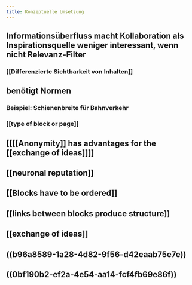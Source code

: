 ```yaml
---
title: Konzeptuelle Umsetzung
---
```


## Informationsüberfluss macht Kollaboration als Inspirationsquelle weniger interessant, wenn nicht Relevanz-Filter
### [[Differenzierte Sichtbarkeit von Inhalten]]

## benötigt Normen
### Beispiel: Schienenbreite für Bahnverkehr

### [[type of block or page]]

## [[[[Anonymity]] has advantages for the [[exchange of ideas]]]]

## [[neuronal reputation]]

## [[Blocks have to be ordered]]

## [[links between blocks produce structure]]

## [[exchange of ideas]]

## ((b96a8589-1a28-4d82-9f56-d42eaab75e7e))

## ((0bf190b2-ef2a-4e54-aa14-fcf4fb69e86f))
